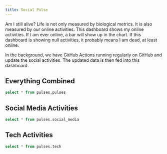```yaml
---
title: Social Pulse
---
```



Am I still alive? Life is not only measured by biological metrics. It is also measured by our online activities. This dashboard shows my online activities. If I am ever online, a bar will show up in the chart. If this dashboard is showing null activities, it probably means I am dead, at least online.

In the background, we have GitHub Actions running regularly on GitHub and update the social activities. The updated data is then fed into this dashboard.

## Everything Combined



```sql pulses_all
select * from pulses.pulses
```

<CalendarHeatmap
    data={pulses_all}
    date=Date
    value=Value
/>

## Social Media Activities


```sql pulses_social
select * from pulses.social_media
```

<CalendarHeatmap
    data={pulses_social}
    date=Date
    value=Value
/>

## Tech Activities

```sql pulses_tech
select * from pulses.tech
```

<CalendarHeatmap
    data={pulses_tech}
    date=Date
    value=Value
/>
